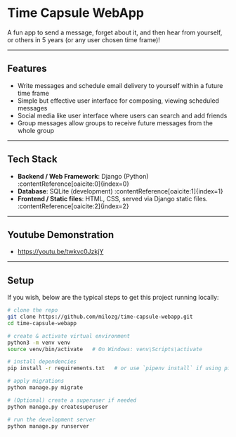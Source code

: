 # Time Capsule WebApp

A fun app to send a message, forget about it, and then hear from yourself, or others in 5 years (or any user chosen time frame)!  

---


## Features

- Write messages and schedule email delivery to yourself within a future time frame  
- Simple but effective user interface for composing, viewing scheduled messages  
- Social media like user interface where users can search and add friends
- Group messages allow groups to receive future messages from the whole group

---

## Tech Stack

- **Backend / Web Framework**: Django (Python) :contentReference[oaicite:0]{index=0}  
- **Database**: SQLite (development) :contentReference[oaicite:1]{index=1}  
- **Frontend / Static files**: HTML, CSS, served via Django static files. :contentReference[oaicite:2]{index=2}  

---

## Youtube Demonstration

- https://youtu.be/twkvc0JzkjY

---

## Setup

If you wish, below are the typical steps to get this project running locally:

```bash
# clone the repo
git clone https://github.com/milozg/time-capsule-webapp.git
cd time-capsule-webapp

# create & activate virtual environment
python3 -m venv venv
source venv/bin/activate   # On Windows: venv\Scripts\activate

# install dependencies
pip install -r requirements.txt   # or use `pipenv install` if using pipfile

# apply migrations
python manage.py migrate

# (Optional) create a superuser if needed
python manage.py createsuperuser

# run the development server
python manage.py runserver
